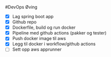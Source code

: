 #DevOps Øving
* [x] Lag spring boot app
* [x] Github repo
* [x] Dockerfile, build og run docker
* [x] Pipeline med github actions (pakker og tester)
* [x] Push docker image til aws
* [x] Legg til docker i workflow/github actions
* [ ] Sett opp aws apprunner  
